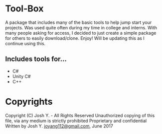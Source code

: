 # Tool-Box
A package that includes many of the basic tools to help jump start your projects. Was used quite often during my time in college and interns. With many people asking for access, I decided to just create a simple package for others to easily download/clone. Enjoy! 
Will be updating this as I continue using this.

## Includes tools for...
* C#
* Unity C# 
* C++

# Copyrights
Copyright (C) Josh Y. - All Rights Reserved
Unauthorized copying of this file, via any medium is strictly prohibited 
Proprietary and confidential
Written by Josh Y. <joyang112@gmail.com>, June 2017
